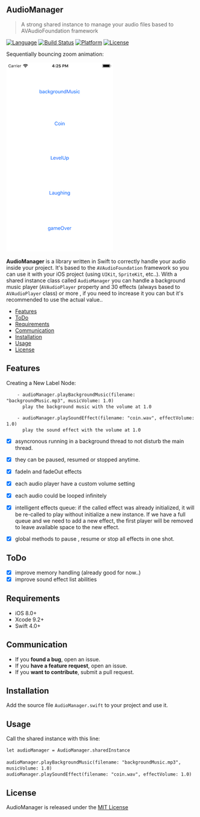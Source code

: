 ## AudioManager
>A strong shared instance to manage your audio files based to AVAudioFoundation framework

[![Language](http://img.shields.io/badge/language-swift-brightgreen.svg?style=flat
)](https://developer.apple.com/swift)
[![Build Status](https://travis-ci.org/Alamofire/Alamofire.svg?branch=master)](https://travis-ci.org/Alamofire/Alamofire)
[![Platform](http://img.shields.io/badge/platform-ios-blue.svg?style=flat
)](https://developer.apple.com/iphone/index.action)
[![License](https://img.shields.io/cocoapods/l/BadgeSwift.svg?style=flat)](/LICENSE)

Sequentially bouncing zoom animation:

![demo](demo.jpg) 

**AudioManager** is a library written in Swift to correctly handle your audio inside your project. It's based to the ```AVAudioFoundation``` framework so you can use it with your iOS project (using ```UIKit```, ```SpriteKit```, etc..).
With a shared instance class called ```AudioManager``` you can handle a background music player (``AVAudioPlayer`` property  and 30 effects (always based to ``AVAudioPlayer`` class) or more , if you need to increase it you can but it's recommended to use the actual value..

- [Features](#features)
- [ToDo](#todo)
- [Requirements](#requirements)
- [Communication](#communication)
- [Installation](#installation)
- [Usage](#usage)
- [License](#license)


## Features

Creating a New Label Node:

```
    - audioManager.playBackgroundMusic(filename: "backgroundMusic.mp3", musicVolume: 1.0)
      play the background music with the volume at 1.0
```

```
    - audioManager.playSoundEffect(filename: "coin.wav", effectVolume: 1.0)
      play the sound effect with the volume at 1.0
```

- [x] asyncronous running in a background thread to not disturb the main thread.
- [x] they can be paused, resumed or stopped anytime.
- [x] fadeIn and fadeOut effects
- [x] each audio player have a custom volume setting
- [x] each audio could be looped infinitely
- [x] intelligent effects queue: if the called effect was already initialized, it will be re-called to play without initialize a new instance. If we have a full queue and we need to add a new effect, the first player will be removed to leave available space to the new effect.
- [x] global methods to pause , resume or stop all effects in one shot.


## ToDo
- [x] improve memory handling (already good for now..)
- [x] improve sound effect list abilities

## Requirements

- iOS 8.0+
- Xcode 9.2+
- Swift 4.0+

## Communication

- If you **found a bug**, open an issue.
- If you **have a feature request**, open an issue.
- If you **want to contribute**, submit a pull request.

## Installation

Add the source file ```AudioManager.swift``` to your project and use it.

## Usage

Call the shared instance with this line:

```
let audioManager = AudioManager.sharedInstance

audioManager.playBackgroundMusic(filename: "backgroundMusic.mp3", musicVolume: 1.0)
audioManager.playSoundEffect(filename: "coin.wav", effectVolume: 1.0)
```

## License
AudioManager is released under the [MIT License](LICENSE)

